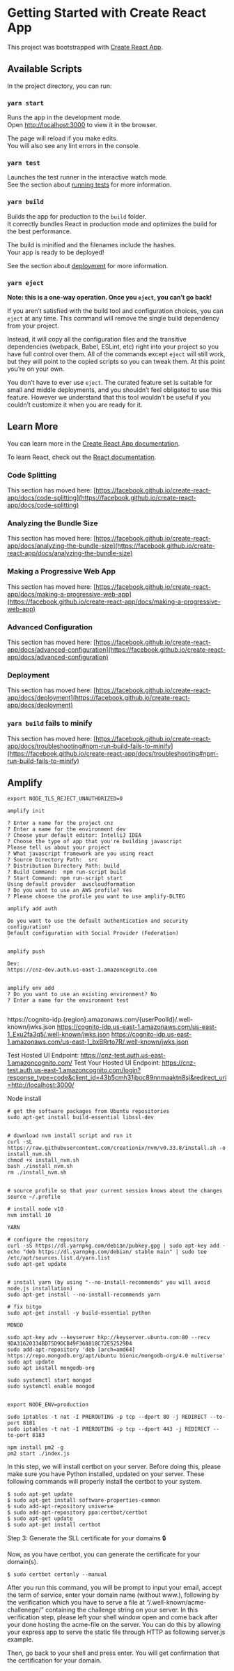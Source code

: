 # Getting Started with Create React App

This project was bootstrapped with [Create React App](https://github.com/facebook/create-react-app).

## Available Scripts

In the project directory, you can run:

### `yarn start`

Runs the app in the development mode.\
Open [http://localhost:3000](http://localhost:3000) to view it in the browser.

The page will reload if you make edits.\
You will also see any lint errors in the console.

### `yarn test`

Launches the test runner in the interactive watch mode.\
See the section about [running tests](https://facebook.github.io/create-react-app/docs/running-tests) for more information.

### `yarn build`

Builds the app for production to the `build` folder.\
It correctly bundles React in production mode and optimizes the build for the best performance.

The build is minified and the filenames include the hashes.\
Your app is ready to be deployed!

See the section about [deployment](https://facebook.github.io/create-react-app/docs/deployment) for more information.

### `yarn eject`

**Note: this is a one-way operation. Once you `eject`, you can’t go back!**

If you aren’t satisfied with the build tool and configuration choices, you can `eject` at any time. This command will remove the single build dependency from your project.

Instead, it will copy all the configuration files and the transitive dependencies (webpack, Babel, ESLint, etc) right into your project so you have full control over them. All of the commands except `eject` will still work, but they will point to the copied scripts so you can tweak them. At this point you’re on your own.

You don’t have to ever use `eject`. The curated feature set is suitable for small and middle deployments, and you shouldn’t feel obligated to use this feature. However we understand that this tool wouldn’t be useful if you couldn’t customize it when you are ready for it.

## Learn More

You can learn more in the [Create React App documentation](https://facebook.github.io/create-react-app/docs/getting-started).

To learn React, check out the [React documentation](https://reactjs.org/).

### Code Splitting

This section has moved here: [https://facebook.github.io/create-react-app/docs/code-splitting](https://facebook.github.io/create-react-app/docs/code-splitting)

### Analyzing the Bundle Size

This section has moved here: [https://facebook.github.io/create-react-app/docs/analyzing-the-bundle-size](https://facebook.github.io/create-react-app/docs/analyzing-the-bundle-size)

### Making a Progressive Web App

This section has moved here: [https://facebook.github.io/create-react-app/docs/making-a-progressive-web-app](https://facebook.github.io/create-react-app/docs/making-a-progressive-web-app)

### Advanced Configuration

This section has moved here: [https://facebook.github.io/create-react-app/docs/advanced-configuration](https://facebook.github.io/create-react-app/docs/advanced-configuration)

### Deployment

This section has moved here: [https://facebook.github.io/create-react-app/docs/deployment](https://facebook.github.io/create-react-app/docs/deployment)

### `yarn build` fails to minify

This section has moved here: [https://facebook.github.io/create-react-app/docs/troubleshooting#npm-run-build-fails-to-minify](https://facebook.github.io/create-react-app/docs/troubleshooting#npm-run-build-fails-to-minify)

## Amplify

```
export NODE_TLS_REJECT_UNAUTHORIZED=0

amplify init
```

```
? Enter a name for the project cnz
? Enter a name for the environment dev
? Choose your default editor: IntelliJ IDEA
? Choose the type of app that you're building javascript
Please tell us about your project
? What javascript framework are you using react
? Source Directory Path:  src
? Distribution Directory Path: build
? Build Command:  npm run-script build
? Start Command: npm run-script start
Using default provider  awscloudformation
? Do you want to use an AWS profile? Yes
? Please choose the profile you want to use amplify-DLTEG
```

```
amplify add auth
```

```
Do you want to use the default authentication and security configuration?
Default configuration with Social Provider (Federation)
`
```

```
amplify push

Dev:
https://cnz-dev.auth.us-east-1.amazoncognito.com


amplify env add
? Do you want to use an existing environment? No
? Enter a name for the environment test


```

https://cognito-idp.{region}.amazonaws.com/{userPoolId}/.well-known/jwks.json
https://cognito-idp.us-east-1.amazonaws.com/us-east-1_Exu2fa3q5/.well-known/jwks.json
https://cognito-idp.us-east-1.amazonaws.com/us-east-1_bxBRrto7R/.well-known/jwks.json


Test
Hosted UI Endpoint: https://cnz-test.auth.us-east-1.amazoncognito.com/
Test Your Hosted UI Endpoint: https://cnz-test.auth.us-east-1.amazoncognito.com/login?response_type=code&client_id=43b5cmh31jboc89nnmaaktn8sj&redirect_uri=http://localhost:3000/



Node install

```
# get the software packages from Ubuntu repositories
sudo apt-get install build-essential libssl-dev
 
 
# download nvm install script and run it
curl -sL https://raw.githubusercontent.com/creationix/nvm/v0.33.8/install.sh -o install_nvm.sh
chmod +x install_nvm.sh
bash ./install_nvm.sh
rm ./install_nvm.sh
 
 
# source profile so that your current session knows about the changes
source ~/.profile
 
# install node v10
nvm install 10

YARN

# configure the repository
curl -sS https://dl.yarnpkg.com/debian/pubkey.gpg | sudo apt-key add -
echo "deb https://dl.yarnpkg.com/debian/ stable main" | sudo tee /etc/apt/sources.list.d/yarn.list
sudo apt-get update
 
 
# install yarn (by using "--no-install-recommends" you will avoid node.js installation)
sudo apt-get install --no-install-recommends yarn

# fix bitgo
sudo apt-get install -y build-essential python

MONGO

sudo apt-key adv --keyserver hkp://keyserver.ubuntu.com:80 --recv 9DA31620334BD75D9DCB49F368818C72E52529D4
sudo add-apt-repository 'deb [arch=amd64] https://repo.mongodb.org/apt/ubuntu bionic/mongodb-org/4.0 multiverse'
sudo apt update
sudo apt install mongodb-org

sudo systemctl start mongod
sudo systemctl enable mongod


export NODE_ENV=production

sudo iptables -t nat -I PREROUTING -p tcp --dport 80 -j REDIRECT --to-port 8181
sudo iptables -t nat -I PREROUTING -p tcp --dport 443 -j REDIRECT --to-port 8183

npm install pm2 -g
pm2 start ./index.js

```

In this step, we will install certbot on your server. Before doing this, please make sure you have Python installed, updated on your server. These following commands will properly install the certbot to your system.
```
$ sudo apt-get update
$ sudo apt-get install software-properties-common
$ sudo add-apt-repository universe
$ sudo add-apt-repository ppa:certbot/certbot
$ sudo apt-get update
$ sudo apt-get install certbot
```


Step 3: Generate the SLL certificate for your domains 🔒

Now, as you have certbot, you can generate the certificate for your domain(s).
```
$ sudo certbot certonly --manual
```
After you run this command, you will be prompt to input your email, accept the term of service, enter your domain name (without www.), following by the verification which you have to serve a file at “/.well-known/acme-challenege/<xxxx>” containing the challenge string on your server. In this verification step, please left your shell window open and come back after your done hosting the acme-file on the server. You can do this by allowing your express app to serve the static file through HTTP as following server.js example.

Then, go back to your shell and press enter. You will get confirmation that the certification for your domain.
